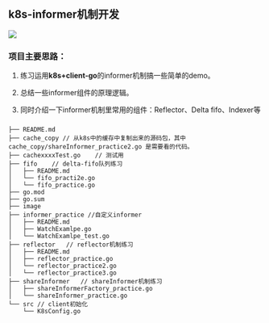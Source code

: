 ## k8s-informer机制开发
![](https://github.com/googs1025/k8s-informer-practice/blob/main/image/framework.png?raw=true)
### 项目主要思路：
1. 练习运用**k8s+client-go**的informer机制搞一些简单的demo。

2. 总结一些informer组件的原理逻辑。

3. 同时介绍一下informer机制里常用的组件：Reflector、Delta fifo、Indexer等



### 
```bigquery
├── README.md
├── cache_copy // 从k8s中的缓存中复制出来的源码包，其中cache_copy/shareInformer_practice2.go 是需要看的代码。
├── cachexxxxTest.go    // 测试用
├── fifo    // delta-fifo队列练习
│   ├── README.md
│   └── fifo_practi2e.go
│   └── fifo_practice.go  
├── go.mod
├── go.sum
├── image
├── informer_practice //自定义informer
│   ├── README.md
│   ├── WatchExamlpe.go
│   └── WatchExamlpe_test.go
├── reflector   // reflector机制练习
│   ├── README.md
│   ├── reflector_practice.go
│   └── reflector_practice2.go
│   └── reflector_practice3.go
├── shareInformer   // shareInformer机制练习
│   ├── shareInformerFactory_practice.go
│   └── shareInformer_practice.go
└── src // client初始化
    └── K8sConfig.go

```


